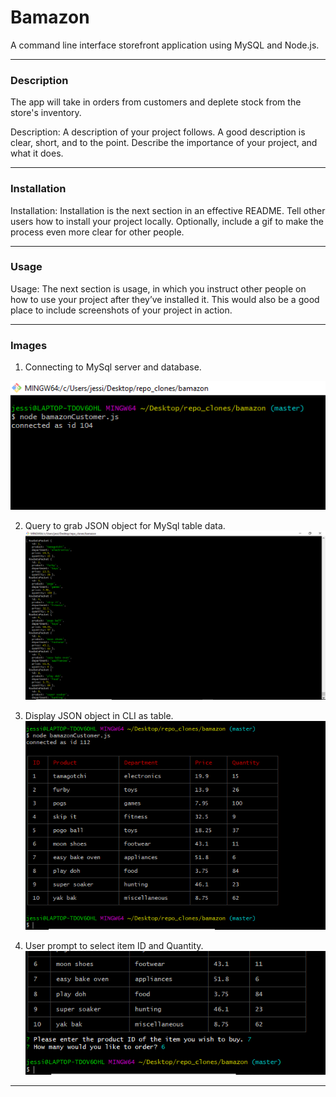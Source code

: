# Bamazon
A command line interface storefront application using MySQL and Node.js.

- - -

### Description
The app will take in orders from customers and deplete stock from the store's inventory.

Description: A description of your project follows. A good description is clear, short, and to the point. Describe the importance of your project, and what it does.
- - - 

### Installation
Installation: Installation is the next section in an effective README. Tell other users how to install your project locally. Optionally, include a gif to make the process even more clear for other people.

- - -

### Usage
Usage: The next section is usage, in which you instruct other people on how to use your project after they’ve installed it. This would also be a good place to include screenshots of your project in action.

- - -

### Images

1. Connecting to MySql server and database.

![Connection to MySQL](images/mysqlconnection.png)

2. Query to grab JSON object for MySql table data.
![Query Grabbing Data](images/query4table.png)

3. Display JSON object in CLI as table.
![Display Product Data](images/displayproductinfo.png)

4. User prompt to select item ID and Quantity.
![Prompt Item Selection](images/promptselection.png)

- - -